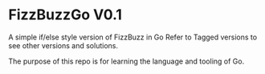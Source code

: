 # FizzBuzzGo V0.1

A simple if/else style version of FizzBuzz in Go
Refer to Tagged versions to see other versions and solutions.

The purpose of this repo is for learning the language and tooling of Go.